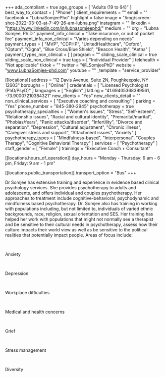 +++
ada_compliant = true
age_groups = [ "Adults (19 to 64)" ]
best_way_to_contact = [ "Phone" ]
client_requirements = ""
email = ""
facebook = "LubnaSomjeePhd"
highlight = false
image = "/img/screen-shot-2022-03-03-at-7-49-26-am-lubna.png"
instagram = ""
linkedin = "https://www.linkedin.com/in/lubnasomjeephd/"
medium = ""
org = "Lubna Somjee, Ph.D."
payment_info_clinical = "Take insurance, or out of pocket fee"
payment_info_non_clinical = "Varies depending on needs"
payment_types = [
  "MVP",
  "CDPHP",
  "UnitedHealthcare",
  "Oxford",
  "Optum",
  "Cigna",
  "Blue Cross/Blue Shield",
  "Beacon Health",
  "Aetna"
]
payment_types_non_clinical = [ ]
program = ""
sliding_scale_clinical = true
sliding_scale_non_clinical = true
tags = [ "Individual Provider" ]
telehealth = "Not applicable"
tiktok = ""
twitter = "@LSomjeePhD"
website = "www.LubnaSomjee-phd.com"
youtube = ""
_template = "service_provider"

[[locations]]
address = "12 Davis Avenue, Suite 2N, Poughkeepsie, NY 12603"
boroughs = [ "Online" ]
credentials = [ "Licensed Psychologist (PhD/PsyD)" ]
languages = [ "English" ]
latLng = "41.69405368399561, -73.90007210384321"
new_clients = "Yes"
new_clients_detail = ""
non_clinical_services = [ "Executive coaching and consulting" ]
parking = "Yes"
phone_number = "845-380-2945"
psychotherapy = true
psychotherapy_specialties = [
  "Women's issues",
  "Stress",
  "Self-esteem",
  "Relationship issues",
  "Racial and cultural identity",
  "Premarital/marital",
  "Phobias/fears",
  "Panic attacks/disorder",
  "Infertility",
  "Divorce and separation",
  "Depression",
  "Cultural adjustment",
  "Chronic illness",
  "Caregiver stress and support",
  "Attachment issues",
  "Anxiety"
]
psychotherapy_types = [
  "Mindfulness-based",
  "Interpersonal",
  "Couples Therapy",
  "Cognitive Behavioral Therapy"
]
services = [ "Psychotherapy" ]
staff_gender = [ "Female" ]
trainings = "Executive Coach + Consultant"

  [[locations.hours_of_operation]]
  day_hours = "Monday - Thursday: 9 am - 6 pm,  Friday: 9 am - 1 pm"

  [[locations.public_transportation]]
  transport_option = "Bus"
+++

Dr Somjee has extensive training and experience in evidence based clinical psychology services. She provides psychotherapy to adults and adolescents, and offers individual and couples psychotherapy. Her approaches to treatment include cognitive-behavioral, psychodynamic and mindfulness based psychotherapy. Dr. Somjee also has training in working with populations including, but not limited to, individuals of varied ethnic backgrounds, race, religion, sexual orientation and SES. Her training has helped her work with populations that might not normally see a therapist and be sensitive to their cultural needs in psychotherapy, assess how their culture impacts their world view as well as be sensitive to the political realities that potentially impact people. Areas of focus include: 

<br>

Anxiety 

<br>

Depression 

<br>

Workplace difficulties 

<br>

Medical and health concerns 

<br>

Grief 

<br>

Stress management 

<br>

Diversity

